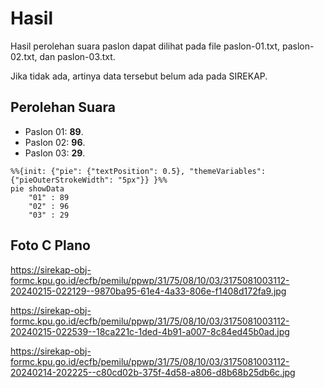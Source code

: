 # Hasil

Hasil perolehan suara paslon dapat dilihat pada file paslon-01.txt, paslon-02.txt, dan paslon-03.txt.

Jika tidak ada, artinya data tersebut belum ada pada SIREKAP.

## Perolehan Suara

 * Paslon 01: **89**.
 * Paslon 02: **96**.
 * Paslon 03: **29**.

```mermaid
%%{init: {"pie": {"textPosition": 0.5}, "themeVariables": {"pieOuterStrokeWidth": "5px"}} }%%
pie showData
    "01" : 89
    "02" : 96
    "03" : 29
```
## Foto C Plano

https://sirekap-obj-formc.kpu.go.id/ecfb/pemilu/ppwp/31/75/08/10/03/3175081003112-20240215-022129--9870ba95-61e4-4a33-806e-f1408d172fa9.jpg

https://sirekap-obj-formc.kpu.go.id/ecfb/pemilu/ppwp/31/75/08/10/03/3175081003112-20240215-022539--18ca221c-1ded-4b91-a007-8c84ed45b0ad.jpg

https://sirekap-obj-formc.kpu.go.id/ecfb/pemilu/ppwp/31/75/08/10/03/3175081003112-20240214-202225--c80cd02b-375f-4d58-a806-d8b68b25db6c.jpg
